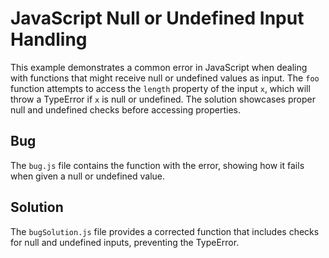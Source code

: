 # JavaScript Null or Undefined Input Handling
This example demonstrates a common error in JavaScript when dealing with functions that might receive null or undefined values as input.  The `foo` function attempts to access the `length` property of the input `x`, which will throw a TypeError if `x` is null or undefined.  The solution showcases proper null and undefined checks before accessing properties.

## Bug
The `bug.js` file contains the function with the error, showing how it fails when given a null or undefined value.

## Solution
The `bugSolution.js` file provides a corrected function that includes checks for null and undefined inputs, preventing the TypeError.